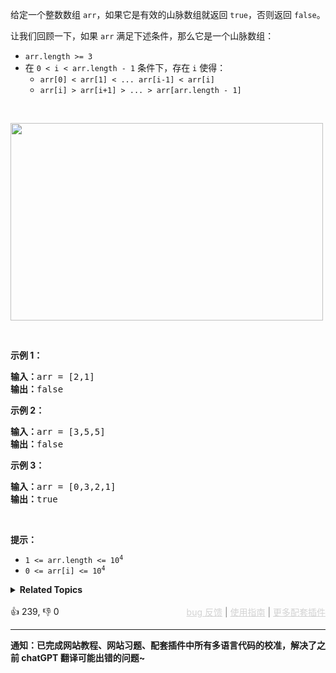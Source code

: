 <p>给定一个整数数组 <code>arr</code>，如果它是有效的山脉数组就返回&nbsp;<code>true</code>，否则返回 <code>false</code>。</p>

<p>让我们回顾一下，如果 <code>arr</code>&nbsp;满足下述条件，那么它是一个山脉数组：</p>

<ul> 
 <li><code>arr.length &gt;= 3</code></li> 
 <li>在&nbsp;<code>0 &lt; i&nbsp;&lt; arr.length - 1</code>&nbsp;条件下，存在&nbsp;<code>i</code>&nbsp;使得： 
  <ul> 
   <li><code>arr[0] &lt; arr[1] &lt; ... arr[i-1] &lt; arr[i] </code></li> 
   <li><code>arr[i] &gt; arr[i+1] &gt; ... &gt; arr[arr.length - 1]</code></li> 
  </ul> </li> 
</ul>

<p>&nbsp;</p>

<p><img alt="" src="https://assets.leetcode.com/uploads/2019/10/20/hint_valid_mountain_array.png" style="height: 316px; width: 500px;" /></p>

<p>&nbsp;</p>

<p><strong>示例 1：</strong></p>

<pre>
<strong>输入：</strong>arr = [2,1]
<strong>输出：</strong>false
</pre>

<p><strong>示例 2：</strong></p>

<pre>
<strong>输入：</strong>arr = [3,5,5]
<strong>输出：</strong>false
</pre>

<p><strong>示例 3：</strong></p>

<pre>
<strong>输入：</strong>arr = [0,3,2,1]
<strong>输出：</strong>true</pre>

<p>&nbsp;</p>

<p><strong>提示：</strong></p>

<ul> 
 <li><code>1 &lt;= arr.length &lt;= 10<sup>4</sup></code></li> 
 <li><code>0 &lt;= arr[i] &lt;= 10<sup>4</sup></code></li> 
</ul>

<details><summary><strong>Related Topics</strong></summary>数组</details><br>

<div>👍 239, 👎 0<span style='float: right;'><span style='color: gray;'><a href='https://github.com/labuladong/fucking-algorithm/issues' target='_blank' style='color: lightgray;text-decoration: underline;'>bug 反馈</a> | <a href='https://labuladong.online/algo/fname.html?fname=jb插件简介' target='_blank' style='color: lightgray;text-decoration: underline;'>使用指南</a> | <a href='https://labuladong.online/algo/' target='_blank' style='color: lightgray;text-decoration: underline;'>更多配套插件</a></span></span></div>

<div id="labuladong"><hr>

**通知：已完成网站教程、网站习题、配套插件中所有多语言代码的校准，解决了之前 chatGPT 翻译可能出错的问题~**

</div>

